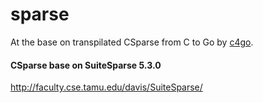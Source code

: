 # sparse

At the base on transpilated CSparse from C to Go by [c4go](https://github.com/Konstantin8105/c4go).



#### **CSparse base on SuiteSparse 5.3.0**

http://faculty.cse.tamu.edu/davis/SuiteSparse/
